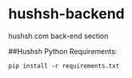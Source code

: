 # hushsh-backend
hushsh.com back-end section

##Hushsh Python Requirements:
```
pip install -r requirements.txt
```

